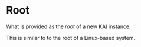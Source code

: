 # Root

What is provided as the _root_ of a new KAI instance.

This is similar to to the root of a Linux-based system.